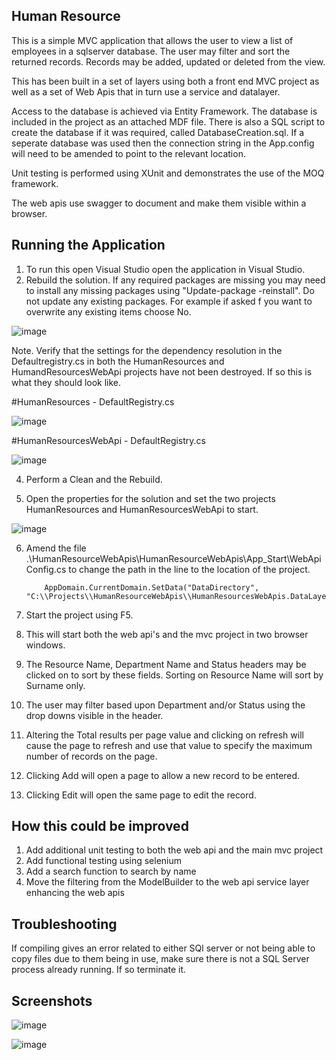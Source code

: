 Human Resource
--------------

This is a simple MVC application that allows the user to view a list of employees in a sqlserver database. The user may filter and sort the returned records. Records may be added, updated or deleted from the view.

This has been built in a set of layers using both a front end MVC project as well as a set of Web Apis that in turn use a service and datalayer.

Access to the database is achieved via Entity Framework. The database is included in the project as an attached MDF file. There is also a SQL script to create the database if
it was required, called DatabaseCreation.sql. If a seperate database was used then the connection string in the App.config will need to be amended to point to the relevant location.

Unit testing is performed using XUnit and demonstrates the use of the MOQ framework. 

The web apis use swagger to document and make them visible within a browser.


## Running the Application

1. To run this open Visual Studio open the application in Visual Studio.
2. Rebuild the solution. If any required packages are missing you may need to install any missing packages using "Update-package -reinstall". Do not update any existing packages. For example if asked f you want to overwrite any existing items choose No. 

![image](https://user-images.githubusercontent.com/28151071/138554863-176c67e0-a3b0-439c-a2c3-37649f5f2ee1.png)

Note. Verify that the settings for the dependency resolution in the Defaultregistry.cs in both the HumanResources and HumandResourcesWebApi projects have not been destroyed. If so this is what they should look like.

#HumanResources - DefaultRegistry.cs

![image](https://user-images.githubusercontent.com/28151071/138554555-bf6a18a0-a0b4-4e6e-8b4f-c59d64b75d77.png)

#HumanResourcesWebApi - DefaultRegistry.cs

![image](https://user-images.githubusercontent.com/28151071/138554599-3ee9455b-06c4-4298-b620-1d584c8f6c7f.png)

4. Perform a Clean and the Rebuild.

5. Open the properties for the solution and set the two projects HumanResources and HumanResourcesWebApi to start.

![image](https://user-images.githubusercontent.com/28151071/138508911-192b9bd6-b08b-490c-a1f2-c432c44d4392.png)

6. Amend the file .\HumanResourceWebApis\HumanResourceWebApis\App_Start\WebApiConfig.cs to change the path in the line to the location of the project.

           AppDomain.CurrentDomain.SetData("DataDirectory", "C:\\Projects\\HumanResourceWebApis\\HumanResourcesWebApis.DataLayer\\");
		   
7. Start the project using F5.
8. This will start both the web api's and the mvc project in two browser windows. 
9. The Resource Name, Department Name and Status headers may be clicked on to sort by these fields. Sorting on Resource Name will sort by Surname only.
10. The user may filter based upon Department and/or Status using the drop downs visible in the header.
11. Altering the Total results per page value and clicking on refresh will cause the page to refresh and use that value to specify the maximum number of records on the page.
12. Clicking Add will open a page to allow a new record to be entered.
13. Clicking Edit will open the same page to edit the record.

## How this could be improved

1. Add additional unit testing to both the web api and the main mvc project
2. Add functional testing using selenium
3. Add a search function to search by name
4. Move the filtering from the ModelBuilder to the web api service layer enhancing the web apis

## Troubleshooting
If compiling gives an error related to either SQl server or not being able to copy files due to them being in use, make sure there is not a SQL Server process already running. If so terminate it.

## Screenshots
![image](https://user-images.githubusercontent.com/28151071/138509265-4749a861-550d-4aaa-8e5a-0ad01fa5c243.png)

![image](https://user-images.githubusercontent.com/28151071/138509364-060150f8-732f-453f-8c8f-4a058de7c8b2.png)





